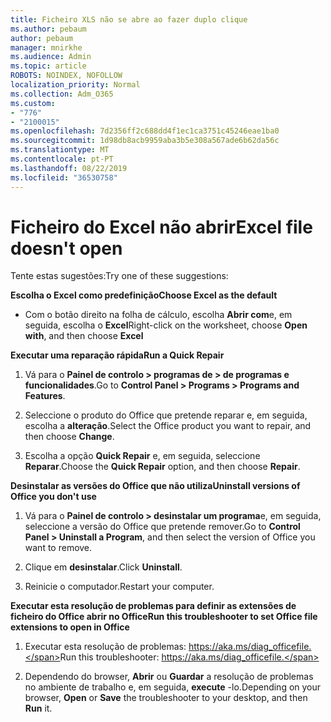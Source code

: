 ```yaml
---
title: Ficheiro XLS não se abre ao fazer duplo clique
ms.author: pebaum
author: pebaum
manager: mnirkhe
ms.audience: Admin
ms.topic: article
ROBOTS: NOINDEX, NOFOLLOW
localization_priority: Normal
ms.collection: Adm_O365
ms.custom:
- "776"
- "2100015"
ms.openlocfilehash: 7d2356ff2c688dd4f1ec1ca3751c45246eae1ba0
ms.sourcegitcommit: 1d98db8acb9959aba3b5e308a567ade6b62da56c
ms.translationtype: MT
ms.contentlocale: pt-PT
ms.lasthandoff: 08/22/2019
ms.locfileid: "36530758"
---
```

# <a name="excel-file-doesnt-open"></a><span data-ttu-id="2d2ec-102">Ficheiro do Excel não abrir</span><span class="sxs-lookup"><span data-stu-id="2d2ec-102">Excel file doesn't open</span></span>

<span data-ttu-id="2d2ec-103">Tente estas sugestões:</span><span class="sxs-lookup"><span data-stu-id="2d2ec-103">Try one of these suggestions:</span></span>

<span data-ttu-id="2d2ec-104">**Escolha o Excel como predefinição**</span><span class="sxs-lookup"><span data-stu-id="2d2ec-104">**Choose Excel as the default**</span></span>

* <span data-ttu-id="2d2ec-105">Com o botão direito na folha de cálculo, escolha **Abrir com**e, em seguida, escolha o **Excel**</span><span class="sxs-lookup"><span data-stu-id="2d2ec-105">Right-click on the worksheet, choose **Open with**, and then choose **Excel**</span></span>

<span data-ttu-id="2d2ec-106">**Executar uma reparação rápida**</span><span class="sxs-lookup"><span data-stu-id="2d2ec-106">**Run a Quick Repair**</span></span>

1. <span data-ttu-id="2d2ec-107">Vá para o **Painel de controlo > programas de > de programas e funcionalidades**.</span><span class="sxs-lookup"><span data-stu-id="2d2ec-107">Go to **Control Panel > Programs > Programs and Features**.</span></span>

2. <span data-ttu-id="2d2ec-108">Seleccione o produto do Office que pretende reparar e, em seguida, escolha a **alteração**.</span><span class="sxs-lookup"><span data-stu-id="2d2ec-108">Select the Office product you want to repair, and then choose **Change**.</span></span>

3. <span data-ttu-id="2d2ec-109">Escolha a opção **Quick Repair** e, em seguida, seleccione **Reparar**.</span><span class="sxs-lookup"><span data-stu-id="2d2ec-109">Choose the **Quick Repair** option, and then choose **Repair**.</span></span>

<span data-ttu-id="2d2ec-110">**Desinstalar as versões do Office que não utiliza**</span><span class="sxs-lookup"><span data-stu-id="2d2ec-110">**Uninstall versions of Office you don't use**</span></span>

1. <span data-ttu-id="2d2ec-111">Vá para o **Painel de controlo > desinstalar um programa**e, em seguida, seleccione a versão do Office que pretende remover.</span><span class="sxs-lookup"><span data-stu-id="2d2ec-111">Go to **Control Panel > Uninstall a Program**, and then select the version of Office you want to remove.</span></span>

2. <span data-ttu-id="2d2ec-112">Clique em **desinstalar**.</span><span class="sxs-lookup"><span data-stu-id="2d2ec-112">Click **Uninstall**.</span></span>

3. <span data-ttu-id="2d2ec-113">Reinicie o computador.</span><span class="sxs-lookup"><span data-stu-id="2d2ec-113">Restart your computer.</span></span>

<span data-ttu-id="2d2ec-114">**Executar esta resolução de problemas para definir as extensões de ficheiro do Office abrir no Office**</span><span class="sxs-lookup"><span data-stu-id="2d2ec-114">**Run this troubleshooter to set Office file extensions to open in Office**</span></span>

1. <span data-ttu-id="2d2ec-115">Executar esta resolução de problemas: https://aka.ms/diag_officefile.</span><span class="sxs-lookup"><span data-stu-id="2d2ec-115">Run this troubleshooter: https://aka.ms/diag_officefile.</span></span>

2. <span data-ttu-id="2d2ec-116">Dependendo do browser, **Abrir** ou **Guardar** a resolução de problemas no ambiente de trabalho e, em seguida, **execute** -lo.</span><span class="sxs-lookup"><span data-stu-id="2d2ec-116">Depending on your browser, **Open** or **Save** the troubleshooter to your desktop, and then **Run** it.</span></span>
